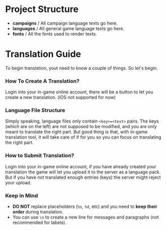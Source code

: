# Project Structure

* **campaigns** / All campaign language texts go here.
* **languages** / All general game language texts go here.
* **fonts** / All the fonts used to render texts.

# Translation Guide

To begin translation, yout need to know a couple of things. So let's begin.

### How To Create A Translation?

Login into your in-game online account, there will be a button to let you create a new translation. (iOS not supported for now)

### Language File Structure

Simply speaking, language files only contain `<key>=<text>` pairs. The keys (which are on the left) are not supposed to be modified, and you are only meant to translate the right part. But good thing is that, with in-game translation tool, it will take care of if for you so you can focus on translating the right part.

### How to Submit Translation?

Login into your in-game online account, if you have already created your translation the game will let you upload it to the server as a language pack. But if you have not translated enough entries (keys) the server might reject your upload.

### Keep in Mind

* **DO NOT** replace placeholders (`%s`, `%d`, etc) and you need to **keep their order** during translation.
* You can use `\n` to create a new line for messages and paragraphs (not recommended for labels).
